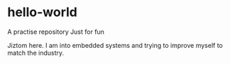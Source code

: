 # hello-world
A practise repository
Just for fun

Jiztom here. I am into embedded systems and trying to improve myself to match the industry.
